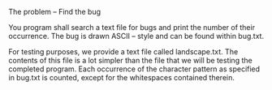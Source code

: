 The problem – Find the bug

You program shall search a text file for bugs and print the number of their occurrence. The bug is
drawn ASCII – style and can be found within bug.txt.

For testing purposes, we provide a text file called landscape.txt. The contents of this file is a lot
simpler than the file that we will be testing the completed program. Each occurrence of the character
pattern as specified in bug.txt is counted, except for the whitespaces contained therein.
